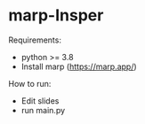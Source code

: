 # marp-Insper

Requirements:
- python >= 3.8
- Install marp (https://marp.app/)

How to run:
- Edit slides
- run main.py

